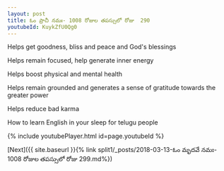 ```yaml
---
layout: post
title: ఓం ప్రాచీ నమః- 1008 రోజుల తపస్సులో రోజు  290
youtubeId: KuykZfU0Qg0
---
```

 
 
Helps get goodness, bliss and peace and God's blessings
 
Helps remain focused, help generate inner energy 
 
Helps boost physical and mental health 
 
Helps remain grounded and generates a sense of gratitude towards the greater power 
 
Helps reduce bad karma
 
How to learn English in your sleep for telugu people
 
 
 
 


{% include youtubePlayer.html id=page.youtubeId %}
 
[Next]({{ site.baseurl }}{% link split1/_posts/2018-03-13-ఓం మృదవే నమః- 1008 రోజుల తపస్సులో రోజు  299.md%})
 
